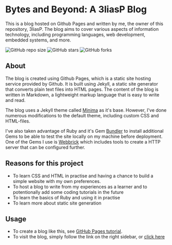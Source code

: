 # Bytes and Beyond: A 3liasP Blog
This is a blog hosted on Github Pages and written by me, the owner of this repository, 3liasP. The blog aims to cover various aspects of information technology, including programming languages, web development, embedded systems, and more.

![GitHub repo size](https://img.shields.io/github/repo-size/3liasP/cv)
![GitHub stars](https://img.shields.io/github/stars/3liasP/cv?style=social)
![GitHub forks](https://img.shields.io/github/forks/3liasP/cv?style=social)

## About
The blog is created using Github Pages, which is a static site hosting service provided by Github. It is built using Jekyll, a static site generator that converts plain text files into HTML pages. The content of the blog is written in Markdown, a lightweight markup language that is easy to write and read.

The blog uses a Jekyll theme called [Minima](https://github.com/jekyll/minima) as it's base. However, I've done numerous modifications to the default theme, including custom CSS and HTML-files.

I've also taken advantage of Ruby and it's Gem [Bundler](https://github.com/rubygems/rubygems/tree/master/bundler) to install additional Gems to be able to test the site locally on my machine before deployment. One of the Gems I use is [Webbrick](https://github.com/ruby/webrick) which includes tools to create a HTTP server that can be configured further.

## Reasons for this project
- To learn CSS and HTML in practise and having a chance to build a simple website with my own preferences.
- To host a blog to write from my experiences as a learner and to potentionally add some coding tutorials in the future
- To learn the basics of Ruby and using it in practise
- To learn more about static site generation

## Usage
- To create a blog like this, see [GitHub Pages tutorial](https://github.com/skills/github-pages).
- To visit the blog, simply follow the link on the right sidebar, or [click here](https://3liasp.github.io/blog/)
